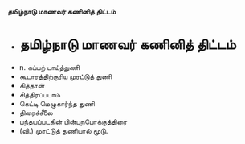 **தமிழ்நாடு மாணவர் கணினித் திட்டம்**
- # தமிழ்நாடு மாணவர் கணினித் திட்டம்
- n. கப்பற் பாய்த்துணி
- கூடாரத்திற்குரிய முரட்டுத் துணி
- கித்தான்
- சித்திரப்படாம்
- கெட்டி மெழுகார்ந்த துணி
- திரைச்சீலை
- பந்தயப்படகின் பின்புறபோக்குத்திரை
- (வி.) முரட்டுத் துணியால் மூடு.

